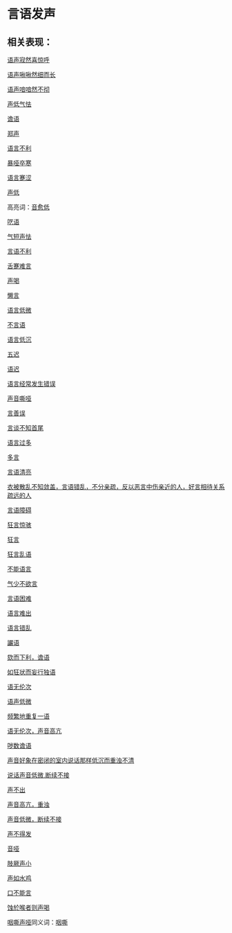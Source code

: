 # 言语发声

## 相关表现：

[语声寂然喜惊呼](https://zuoye.gmzyh.com/search?key=语声寂然喜惊呼)
[语声啾啾然细而长](https://zuoye.gmzyh.com/search?key=语声啾啾然细而长)
[语声喑喑然不彻](https://zuoye.gmzyh.com/search?key=语声喑喑然不彻)
[声低气怯](https://zuoye.gmzyh.com/search?key=声低气怯)
[谵语](https://zuoye.gmzyh.com/search?key=谵语)
[郑声](https://zuoye.gmzyh.com/search?key=郑声)
[语言不利](https://zuoye.gmzyh.com/search?key=语言不利)
[暴哑卒寒](https://zuoye.gmzyh.com/search?key=暴哑卒寒)
[语言蹇涩](https://zuoye.gmzyh.com/search?key=语言蹇涩)
[声低](https://zuoye.gmzyh.com/search?key=声低)
高亮词：[音愈低](https://zuoye.gmzyh.com/search?key=音愈低)  
[呓语](https://zuoye.gmzyh.com/search?key=呓语)
[气短声怯](https://zuoye.gmzyh.com/search?key=气短声怯)
[言语不利](https://zuoye.gmzyh.com/search?key=言语不利)
[舌蹇难言](https://zuoye.gmzyh.com/search?key=舌蹇难言)
[声喝](https://zuoye.gmzyh.com/search?key=声喝)
[懒言](https://zuoye.gmzyh.com/search?key=懒言)
[语言低微](https://zuoye.gmzyh.com/search?key=语言低微)
[不言语](https://zuoye.gmzyh.com/search?key=不言语)
[语言低沉](https://zuoye.gmzyh.com/search?key=语言低沉)
[五迟](https://zuoye.gmzyh.com/search?key=五迟)
[语迟](https://zuoye.gmzyh.com/search?key=语迟)
[语言经常发生错误](https://zuoye.gmzyh.com/search?key=语言经常发生错误)
[声音嘶哑](https://zuoye.gmzyh.com/search?key=声音嘶哑)
[言善误](https://zuoye.gmzyh.com/search?key=言善误)
[言谈不知首尾](https://zuoye.gmzyh.com/search?key=言谈不知首尾)
[语言过多](https://zuoye.gmzyh.com/search?key=语言过多)
[多言](https://zuoye.gmzyh.com/search?key=多言)
[言语清亮](https://zuoye.gmzyh.com/search?key=言语清亮)
[衣被散乱不知敛盖，言语错乱，不分亲疏，反以恶言中伤亲近的人，好言相待关系疏远的人](https://zuoye.gmzyh.com/search?key=衣被散乱不知敛盖，言语错乱，不分亲疏，反以恶言中伤亲近的人，好言相待关系疏远的人)
[言语障碍](https://zuoye.gmzyh.com/search?key=言语障碍)
[狂言惊骇](https://zuoye.gmzyh.com/search?key=狂言惊骇)
[狂言](https://zuoye.gmzyh.com/search?key=狂言)
[狂言乱语](https://zuoye.gmzyh.com/search?key=狂言乱语)
[不能语言](https://zuoye.gmzyh.com/search?key=不能语言)
[气少不欲言](https://zuoye.gmzyh.com/search?key=气少不欲言)
[言语困难](https://zuoye.gmzyh.com/search?key=言语困难)
[语言难出](https://zuoye.gmzyh.com/search?key=语言难出)
[语言错乱](https://zuoye.gmzyh.com/search?key=语言错乱)
[讝语](https://zuoye.gmzyh.com/search?key=讝语)
[欬而下利，谵语](https://zuoye.gmzyh.com/search?key=欬而下利，谵语)
[如狂状而妄行独语](https://zuoye.gmzyh.com/search?key=如狂状而妄行独语)
[语无伦次](https://zuoye.gmzyh.com/search?key=语无伦次)
[语声低微](https://zuoye.gmzyh.com/search?key=语声低微)
[频繁地重复一语](https://zuoye.gmzyh.com/search?key=频繁地重复一语)
[语无伦次，声音高亢](https://zuoye.gmzyh.com/search?key=语无伦次，声音高亢)
[哕数谵语](https://zuoye.gmzyh.com/search?key=哕数谵语)
[声音好象在密闭的室内说话那样低沉而重浊不清](https://zuoye.gmzyh.com/search?key=声音好象在密闭的室内说话那样低沉而重浊不清)
[说话声音低微,断续不接](https://zuoye.gmzyh.com/search?key=说话声音低微,断续不接)
[声不出](https://zuoye.gmzyh.com/search?key=声不出)
[声音高亢，重浊](https://zuoye.gmzyh.com/search?key=声音高亢，重浊)
[声音低微，断续不接](https://zuoye.gmzyh.com/search?key=声音低微，断续不接)
[声不得发](https://zuoye.gmzyh.com/search?key=声不得发)
[音哑](https://zuoye.gmzyh.com/search?key=音哑)
[肢厥声小](https://zuoye.gmzyh.com/search?key=肢厥声小)
[声如水鸡](https://zuoye.gmzyh.com/search?key=声如水鸡)
[口不能言](https://zuoye.gmzyh.com/search?key=口不能言)
[蚀於喉者则声喝](https://zuoye.gmzyh.com/search?key=蚀於喉者则声喝)
[咽嘶声哑](https://zuoye.gmzyh.com/search?key=咽嘶声哑)同义词：[咽嘶](https://zuoye.gmzyh.com/search?key=咽嘶)
